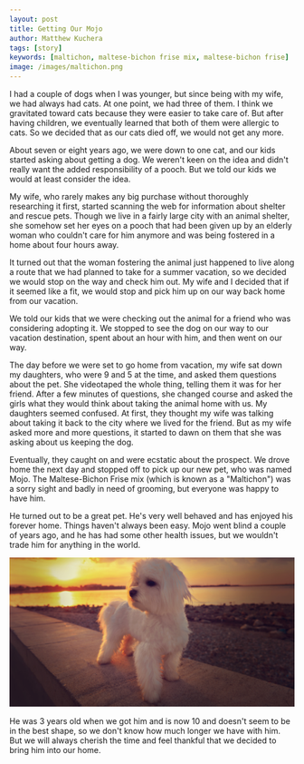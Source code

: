 ```yaml
---
layout: post
title: Getting Our Mojo
author: Matthew Kuchera
tags: [story]
keywords: [maltichon, maltese-bichon frise mix, maltese-bichon frise]
image: /images/maltichon.png
---
```


I had a couple of dogs when I was younger, but since being with my wife, we had always had cats. At one point, we had three of them. I think we gravitated toward cats because they were easier to take care of. But after having children, we eventually learned that both of them were allergic to cats. So we decided that as our cats died off, we would not get any more.

About seven or eight years ago, we were down to one cat, and our kids started asking about getting a dog. We weren't keen on the idea and didn't really want the added responsibility of a pooch. But we told our kids we would at least consider the idea.

My wife, who rarely makes any big purchase without thoroughly researching it first, started scanning the web for information about shelter and rescue pets. Though we live in a fairly large city with an animal shelter, she somehow set her eyes on a pooch that had been given up by an elderly woman who couldn't care for him anymore and was being fostered in a home about four hours away.

It turned out that the woman fostering the animal just happened to live along a route that we had planned to take for a summer vacation, so we decided we would stop on the way and check him out. My wife and I decided that if it seemed like a fit, we would stop and pick him up on our way back home from our vacation.

We told our kids that we were checking out the animal for a friend who was considering adopting it. We stopped to see the dog on our way to our vacation destination, spent about an hour with him, and then went on our way.

The day before we were set to go home from vacation, my wife sat down my daughters, who were 9 and 5 at the time, and asked them questions about the pet. She videotaped the whole thing, telling them it was for her friend. After a few minutes of questions, she changed course and asked the girls what they would think about taking the animal home with us. My daughters seemed confused. At first, they thought my wife was talking about taking it back to the city where we lived for the friend. But as my wife asked more and more questions, it started to dawn on them that she was asking about us keeping the dog.

Eventually, they caught on and were ecstatic about the prospect. We drove home the next day and stopped off to pick up our new pet, who was named Mojo. The Maltese-Bichon Frise mix (which is known as a "Maltichon") was a sorry sight and badly in need of grooming, but everyone was happy to have him.

He turned out to be a great pet. He's very well behaved and has enjoyed his forever home. Things haven't always been easy. Mojo went blind a couple of years ago, and he has had some other health issues, but we wouldn't trade him for anything in the world.

![A Maltichon](/images/maltichon.png)

He was 3 years old when we got him and is now 10 and doesn't seem to be in the best shape, so we don't know how much longer we have with him. But we will always cherish the time and feel thankful that we decided to bring him into our home.
